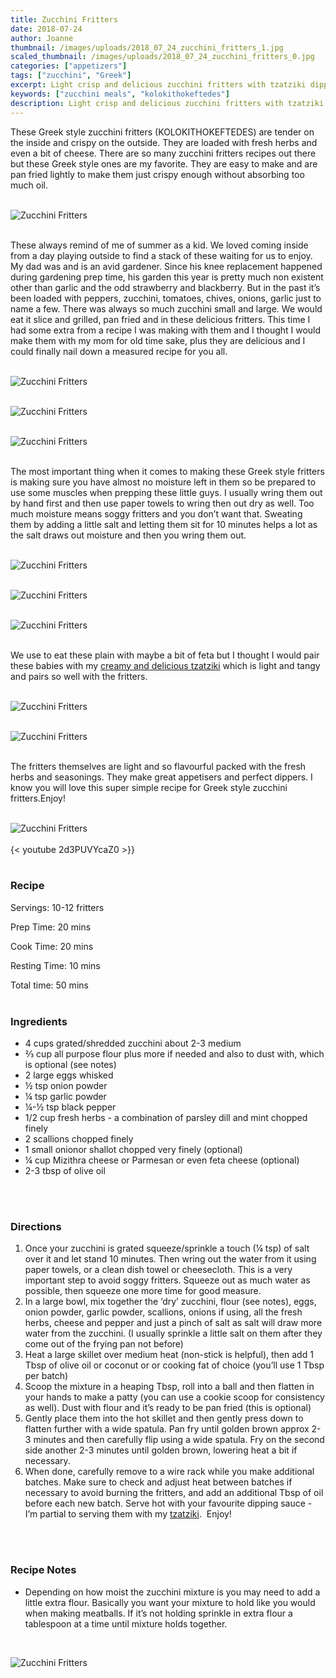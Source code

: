 ```yaml
---
title: Zucchini Fritters
date: 2018-07-24
author: Joanne
thumbnail: /images/uploads/2018_07_24_zucchini_fritters_1.jpg
scaled_thumbnail: /images/uploads/2018_07_24_zucchini_fritters_0.jpg
categories: ["appetizers"]
tags: ["zucchini", "Greek"]
excerpt: Light crisp and delicious zucchini fritters with tzatziki dipping sauce
keywords: ["zucchini meals", "kolokithokeftedes"]
description: Light crisp and delicious zucchini fritters with tzatziki dipping sauce
---
```


These Greek style zucchini fritters (KOLOKITHOKEFTEDES) are tender on the inside and crispy on the outside. They are loaded with fresh herbs and even a bit of cheese. There are so many zucchini fritters recipes out there but these Greek style ones are my favorite. They are easy to make and are pan fried lightly to make them just crispy enough without absorbing too much oil. 
</br>
</br>

![Zucchini Fritters](/images/uploads/2018_07_24_zucchini_fritters_2.jpg)
</br>
</br>

These always remind of me of summer as a kid. We loved coming inside from a day playing outside to find a stack of these waiting for us to enjoy. My dad was and is an avid gardener. Since his knee replacement happened during gardening prep time, his garden this year is pretty much non existent other than garlic and the odd strawberry and blackberry. But in the past it’s been loaded with peppers, zucchini, tomatoes, chives, onions, garlic just to name a few. There was always so much zucchini small and large. We would eat it slice and grilled, pan fried and in these delicious fritters. This time I had some extra from a recipe I was making with them and I thought I would make them with my mom for old time sake, plus they are delicious and I could finally nail down a measured recipe for you all. 
</br>
</br>

![Zucchini Fritters](/images/uploads/2018_07_24_zucchini_fritters_3.jpg)
</br>
</br>

![Zucchini Fritters](/images/uploads/2018_07_24_zucchini_fritters_4.jpg)
</br>
</br>

![Zucchini Fritters](/images/uploads/2018_07_24_zucchini_fritters_5.jpg)
</br>
</br>

The most important thing when it comes to making these Greek style fritters is making sure you have almost no moisture left in them so be prepared to use some muscles when prepping these little guys. I usually wring them out by hand first and then use paper towels to wring then out dry as well. Too much moisture means soggy fritters and you don’t want that. Sweating them by adding a little salt and letting them sit for 10 minutes helps a lot as the salt draws out moisture and then you wring them out. 
</br>
</br>

![Zucchini Fritters](/images/uploads/2018_07_24_zucchini_fritters_6.jpg)
</br>
</br>

![Zucchini Fritters](/images/uploads/2018_07_24_zucchini_fritters_7.jpg)
</br>
</br>

![Zucchini Fritters](/images/uploads/2018_07_24_zucchini_fritters_8.jpg)
</br>
</br>

We use to eat these plain with maybe a bit of feta but I thought I would pair these babies with my [creamy and delicious tzatziki](https://www.oliveandmango.com/easy-tzatziki-sauce-garlic-yogurt-cucumber-dip/) which is light and tangy and pairs so well with the fritters. 
</br>
</br>

![Zucchini Fritters](/images/uploads/2018_07_24_zucchini_fritters_9.jpg)
</br>
</br>

![Zucchini Fritters](/images/uploads/2018_07_24_zucchini_fritters_10.jpg)
</br>
</br>

The fritters themselves are light and so flavourful packed with the fresh herbs and seasonings. They make great appetisers and perfect dippers. I know you will love this super simple recipe for Greek style zucchini fritters.Enjoy! 
</br>
</br>

![Zucchini Fritters](/images/uploads/2018_07_24_zucchini_fritters_11.jpg)
</br>
</br>
{< youtube 2d3PUVYcaZ0 >}}
</br>
</br>

### Recipe

Servings: <span itemprop="recipeYield">10-12 fritters

Prep Time: <meta itemprop="prepTime" content="PT20M">20 mins  

Cook Time: <meta itemprop="cookTime" content="PT20M">20 mins  

Resting Time: 10 mins  

Total time: 50 mins  
</br>

### Ingredients

* <span itemprop="recipeIngredient">4 cups grated/shredded zucchini about 2-3 medium</span>
* <span itemprop="recipeIngredient">&frac23; cup all purpose flour plus more if needed and also to dust with, which is optional (see notes)</span>
* <span itemprop="recipeIngredient">2 large eggs whisked</span>
* <span itemprop="recipeIngredient">½ tsp onion powder</span>
* <span itemprop="recipeIngredient">¼ tsp garlic powder</span>
* <span itemprop="recipeIngredient">¼-½ tsp black pepper</span>
* <span itemprop="recipeIngredient">1/2 cup fresh herbs - a combination of parsley dill and mint chopped finely </span>
* <span itemprop="recipeIngredient">2 scallions chopped finely</span>
* <span itemprop="recipeIngredient">1 small onionor shallot chopped very finely (optional)</span>
* <span itemprop="recipeIngredient">¼ cup Mizithra cheese or Parmesan or even feta cheese (optional)</span>
* <span itemprop="recipeIngredient">2-3 tbsp of olive oil  </span>
</br>
</br>

### Directions

1. Once your zucchini is grated squeeze/sprinkle a touch (¼ tsp) of salt over it and let stand 10 minutes. Then wring out the water from it using paper towels, or a clean dish towel or cheesecloth. This is a very important step to avoid soggy fritters. Squeeze out as much water as possible, then squeeze one more time for good measure.
2. In a large bowl, mix together the ‘dry’ zucchini, flour (see notes), eggs, onion powder, garlic powder, scallions, onions if using, all the fresh herbs, cheese and pepper and just a pinch of salt as salt will draw more water from the zucchini. (I usually sprinkle a little salt on them after they come out of the frying pan not before)
3. Heat a large skillet over medium heat (non-stick is helpful), then add 1 Tbsp of olive oil or coconut or or cooking fat of choice (you’ll use 1 Tbsp per batch)
4. Scoop the mixture in a heaping Tbsp, roll into a ball and then flatten in your hands to make a patty (you can use a cookie scoop for consistency as well). Dust with flour and it’s ready to be pan fried (this is optional)
5. Gently place them into the hot skillet and then gently press down to flatten further with a wide spatula. Pan fry until golden brown approx 2-3 minutes and then carefully flip using a wide spatula. Fry on the second side another 2-3 minutes until golden brown, lowering heat a bit if necessary.
6. When done, carefully remove to a wire rack while you make additional batches. Make sure to check and adjust heat between batches if necessary to avoid burning the fritters, and add an additional Tbsp of oil before each new batch. Serve hot with your favourite dipping sauce - I’m partial to serving them with my <span class="highlight"><a href="https://www.oliveandmango.com/easy-tzatziki-sauce-garlic-yogurt-cucumber-dip/">tzatziki</a></span>.  Enjoy! 
</br>
</br>

### Recipe Notes

* Depending on how moist the zucchini mixture is you may need to add a little extra flour. Basically you want your mixture to hold like you would when making meatballs. If it’s not holding sprinkle in extra flour a tablespoon at a time until mixture holds together.

</br>

![Zucchini Fritters](/images/uploads/2018_07_24_zucchini_fritters_12.jpg)
